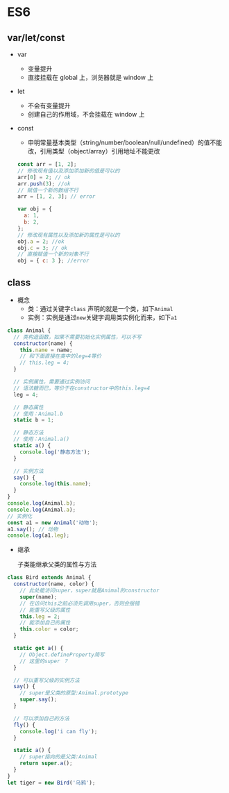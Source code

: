 # ES6

## var/let/const

- var
  - 变量提升
  - 直接挂载在 global 上，浏览器就是 window 上
- let
  - 不会有变量提升
  - 创建自己的作用域，不会挂载在 window 上
- const

  - 申明常量基本类型（string/number/boolean/null/undefined）的值不能改，引用类型（object/array）引用地址不能更改

  ```js
  const arr = [1, 2];
  // 修改现有值以及添加添加新的值是可以的
  arr[0] = 2; // ok
  arr.push(3); //ok
  // 赋值一个新的数组不行
  arr = [1, 2, 3]; // error

  var obj = {
    a: 1,
    b: 2,
  };
  // 修改现有属性以及添加新的属性是可以的
  obj.a = 2; //ok
  obj.c = 3; // ok
  // 直接赋值一个新的对象不行
  obj = { c: 3 }; //error
  ```

## class

- 概念
  - 类：通过关键字`class` 声明的就是一个类，如下`Animal`
  - 实例：实例是通过`new`关键字调用类实例化而来，如下`a1`

```js
class Animal {
  // 类构造函数，如果不需要初始化实例属性，可以不写
  constructor(name) {
    this.name = name;
    // 和下面直接在类中的leg=4等价
    // this.leg = 4;
  }

  // 实例属性，需要通过实例访问
  // 语法糖而已，等价于在constructor中的this.leg=4
  leg = 4;

  // 静态属性
  // 使用：Animal.b
  static b = 1;

  // 静态方法
  // 使用：Animal.a()
  static a() {
    console.log('静态方法');
  }

  // 实例方法
  say() {
    console.log(this.name);
  }
}
console.log(Animal.b);
console.log(Animal.a);
// 实例化
const a1 = new Animal('动物');
a1.say(); // 动物
console.log(a1.leg);
```

- 继承

  子类能继承父类的属性与方法

```js
class Bird extends Animal {
  constructor(name, color) {
    // 此处能访问super，super就是Animal的constructor
    super(name);
    // 在访问this之前必须先调用super，否则会报错
    // 能重写父级的属性
    this.leg = 2;
    // 能添加自己的属性
    this.color = color;
  }

  static get a() {
    // Object.defineProperty简写
    // 这里的super ？
  }

  // 可以重写父级的实例方法
  say() {
    // super是父类的原型:Animal.prototype
    super.say();
  }

  // 可以添加自己的方法
  fly() {
    console.log('i can fly');
  }

  static a() {
    // super指向的是父类:Animal
    return super.a();
  }
}
let tiger = new Bird('乌鸦');
```
